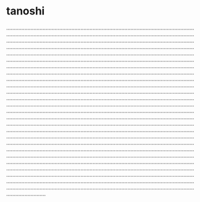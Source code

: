 # tanoshi
..................................................................................................................................................................................................................................................................................................................................................................................................................................................................................................................................................................................................................................................................................................................................................................................................................................................................................................................................................................................................................................................................................................................................................................................................................................................................................................................................................................................................................................................................................................................................................................................................................................................................................................................................................................................................................................................................................................................................................................................................................................................................................................................................................................................................................................................................................................................................................................................................................................................................................................................................................................................................................................................................................................................................................................................................................................................................................................................................................................................................................................................................................................................................................................................................................................................................................................................................................................................